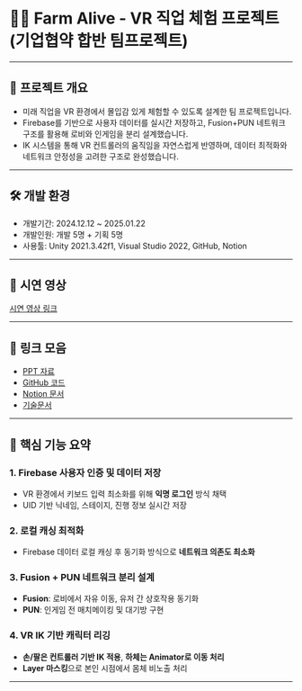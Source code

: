 # 🧑‍🌾 Farm Alive - VR 직업 체험 프로젝트 (기업협약 합반 팀프로젝트)

---

## 📌 프로젝트 개요

- 미래 직업을 VR 환경에서 몰입감 있게 체험할 수 있도록 설계한 팀 프로젝트입니다.
- Firebase를 기반으로 사용자 데이터를 실시간 저장하고, Fusion+PUN 네트워크 구조를 활용해 로비와 인게임을 분리 설계했습니다.
- IK 시스템을 통해 VR 컨트롤러의 움직임을 자연스럽게 반영하며, 데이터 최적화와 네트워크 안정성을 고려한 구조로 완성했습니다.

---

## 🛠️ 개발 환경

- 개발기간: 2024.12.12 ~ 2025.01.22
- 개발인원: 개발 5명 + 기획 5명
- 사용툴: Unity 2021.3.42f1, Visual Studio 2022, GitHub, Notion

---

## 🎥 시연 영상

[시연 영상 링크](https://youtu.be/euzIAoj1ujY)

---

## 🔗 링크 모음

- [PPT 자료](https://docs.google.com/presentation/d/1CSAigM28Yav0pndeEJ-jUXS--VRhtH5y/edit?usp=drive_link&ouid=110574879283798050846&rtpof=true&sd=true)
- [GitHub 코드](https://github.com/Geniards/Farm-Alive/tree/main/Assets/Develop/KMS/Scripts)
- [Notion 문서](https://www.notion.so/1-5-19728bcaf90480868cc7ea004560826c?pvs=21)
- [기술문서](https://www.notion.so/Farm-Alive-1ca28bcaf90480d98115d059c305eb3f)

---

## 🧩 핵심 기능 요약

### 1. Firebase 사용자 인증 및 데이터 저장
- VR 환경에서 키보드 입력 최소화를 위해 **익명 로그인** 방식 채택
- UID 기반 닉네임, 스테이지, 진행 정보 실시간 저장

### 2. 로컬 캐싱 최적화
- Firebase 데이터 로컬 캐싱 후 동기화 방식으로 **네트워크 의존도 최소화**

### 3. Fusion + PUN 네트워크 분리 설계
- **Fusion**: 로비에서 자유 이동, 유저 간 상호작용 동기화
- **PUN**: 인게임 전 매치메이킹 및 대기방 구현

### 4. VR IK 기반 캐릭터 리깅
- **손/팔은 컨트롤러 기반 IK 적용**, **하체는 Animator로 이동 처리**
- **Layer 마스킹**으로 본인 시점에서 몸체 비노출 처리

---
